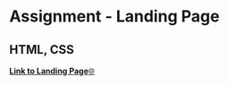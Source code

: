 <h1>Assignment - Landing Page</h1>

<h2>HTML, CSS</h2>

[**Link to Landing Page**🌐](https://github.com/aleksandrbagrov/FRONTEND_JAVASCRIPT/new/master/landing_page/index.html)
